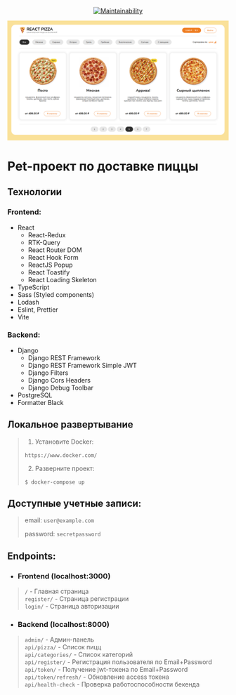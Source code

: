 <div align="center">

  [![Maintainability](https://api.codeclimate.com/v1/badges/c2743f1ac52be57817ae/maintainability)](https://codeclimate.com/github/diplomatgmg/fullstack-pizza/maintainability)

</div>

![Preview](https://github.com/diplomatgmg/fullstack-pizza/blob/main/preview.png?raw=true)


# Pet-проект по доставке пиццы

## Технологии

### **Frontend:**

- React
  - React-Redux
  - RTK-Query
  - React Router DOM
  - React Hook Form
  - ReactJS Popup
  - React Toastify
  - React Loading Skeleton
- TypeScript
- Sass (Styled components)
- Lodash
- Eslint, Prettier
- Vite

### **Backend:**
- Django
  - Django REST Framework
  - Django REST Framework Simple JWT
  - Django Filters
  - Django Cors Headers
  - Django Debug Toolbar
- PostgreSQL
- Formatter Black

## Локальное развертывание
> 1. Установите Docker:
> ```console
> https://www.docker.com/
> ```
>
> 2. Разверните проект:
> ```console
> $ docker-compose up
> ```


## Доступные учетные записи:
> email: `user@example.com`
> 
> password: `secretpassword`


## Endpoints:
* ### Frontend (localhost:3000)
> `/` - Главная страница  
> `register/` - Страница регистрации  
> `login/` - Страница авторизации


* ### Backend (localhost:8000)
> `admin/` - Админ-панель  
> `api/pizza/` - Список пицц  
> `api/categories/` - Список категорий  
> `api/register/` - Регистрация пользователя по Email+Password  
> `api/token/` - Получение jwt-токена по Email+Password  
> `api/token/refresh/` - Обновление access токена  
> `api/health-check` - Проверка работоспособности бекенда  
